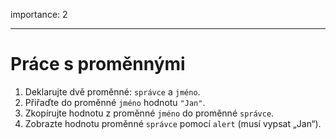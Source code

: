 importance: 2

---

# Práce s proměnnými

1. Deklarujte dvě proměnné: `správce` a `jméno`.
2. Přiřaďte do proměnné `jméno` hodnotu `"Jan"`.
3. Zkopírujte hodnotu z proměnné `jméno` do proměnné `správce`.
4. Zobrazte hodnotu proměnné `správce` pomocí `alert` (musí vypsat „Jan“).
